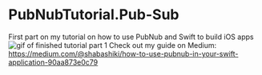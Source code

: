 # PubNubTutorial.Pub-Sub
First part on my tutorial on how to use PubNub and Swift to build iOS apps
![gif of finished tutorial part 1](http://www.giphy.com/gifs/2SXRj6pzmmLGF9Omz2)
Check out my guide on Medium: https://medium.com/@shabashiki/how-to-use-pubnub-in-your-swift-application-90aa873e0c79
